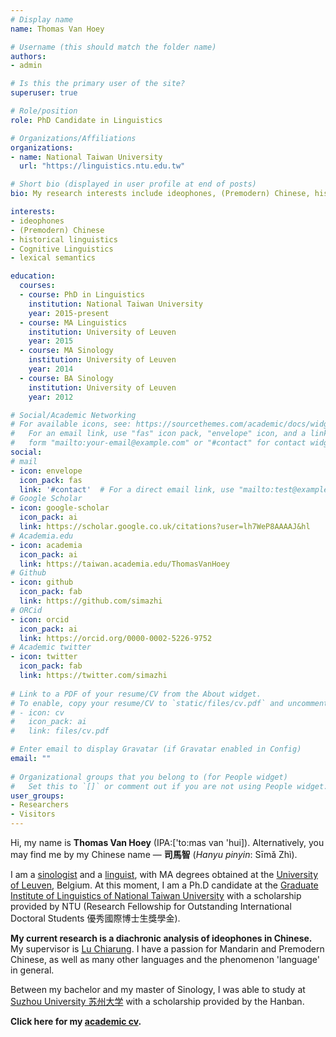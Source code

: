 ```yaml
---
# Display name
name: Thomas Van Hoey

# Username (this should match the folder name)
authors:
- admin

# Is this the primary user of the site?
superuser: true

# Role/position
role: PhD Candidate in Linguistics

# Organizations/Affiliations
organizations:
- name: National Taiwan University
  url: "https://linguistics.ntu.edu.tw"

# Short bio (displayed in user profile at end of posts)
bio: My research interests include ideophones, (Premodern) Chinese, historical linguistics, Cognitive Linguistics, and lexical semantics.

interests:
- ideophones
- (Premodern) Chinese
- historical linguistics
- Cognitive Linguistics
- lexical semantics

education:
  courses:
  - course: PhD in Linguistics
    institution: National Taiwan University
    year: 2015-present
  - course: MA Linguistics
    institution: University of Leuven
    year: 2015
  - course: MA Sinology
    institution: University of Leuven
    year: 2014
  - course: BA Sinology
    institution: University of Leuven
    year: 2012 

# Social/Academic Networking
# For available icons, see: https://sourcethemes.com/academic/docs/widgets/#icons
#   For an email link, use "fas" icon pack, "envelope" icon, and a link in the
#   form "mailto:your-email@example.com" or "#contact" for contact widget.
social:
# mail
- icon: envelope
  icon_pack: fas
  link: '#contact'  # For a direct email link, use "mailto:test@example.org".
# Google Scholar
- icon: google-scholar
  icon_pack: ai
  link: https://scholar.google.co.uk/citations?user=lh7WeP8AAAAJ&hl
# Academia.edu
- icon: academia
  icon_pack: ai
  link: https://taiwan.academia.edu/ThomasVanHoey
# Github
- icon: github
  icon_pack: fab
  link: https://github.com/simazhi
# ORCid
- icon: orcid
  icon_pack: ai
  link: https://orcid.org/0000-0002-5226-9752
# Academic twitter
- icon: twitter
  icon_pack: fab
  link: https://twitter.com/simazhi
  
# Link to a PDF of your resume/CV from the About widget.
# To enable, copy your resume/CV to `static/files/cv.pdf` and uncomment the lines below.  
# - icon: cv
#   icon_pack: ai
#   link: files/cv.pdf 

# Enter email to display Gravatar (if Gravatar enabled in Config)
email: ""
  
# Organizational groups that you belong to (for People widget)
#   Set this to `[]` or comment out if you are not using People widget.  
user_groups:
- Researchers
- Visitors
---
```


Hi, my name is **Thomas Van Hoey** (IPA:['to:mas van 'hui]). Alternatively, you may find me by my Chinese name — **司馬智** (*Hanyu pinyin*: Sīmǎ Zhì).

I am a <a href="https://en.wikipedia.org/wiki/Sinology" target="_blank">sinologist</a> and a <a href="https://en.wikipedia.org/wiki/Linguistics" target="_blank">linguist</a>, with MA degrees obtained at the <a href="http://www.kuleuven.be/english" target="_blank">University of Leuven</a>, Belgium. At this moment, I am a Ph.D candidate at the <a href="https://linguistics.ntu.edu.tw" target="_blank">Graduate Institute of Linguistics of National Taiwan University</a> with a scholarship provided by NTU (Research Fellowship for Outstanding International Doctoral Students 優秀國際博士生獎學金).

**My current research is a diachronic analysis of ideophones in Chinese.** My supervisor is <a href="http://chiarung.blog.ntu.edu.tw/" target="_blank">Lu Chiarung</a>. I have a passion for Mandarin and Premodern Chinese, as well as many other languages and the phenomenon 'language' in general. 

Between my bachelor and my master of Sinology, I was able to study at <a href="http://eng.suda.edu.cn/" target="_blank">Suzhou University 苏州大学</a> with a scholarship provided by the Hanban. 

**Click here for my [academic cv](https://github.com/simazhi/cv_in_rmarkdown/blob/master/CV_thomas.pdf).**